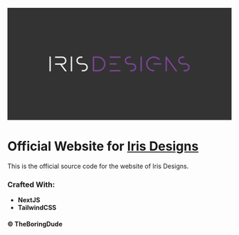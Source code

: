 ![Iris Designs Logo](./public/logo-banner.png)

# Official Website for [**Iris Designs**](https://iris-designs.cf)

This is the official source code for the website of Iris Designs.

### Crafted With:
- **NextJS**
- **TailwindCSS**

#### &copy; TheBoringDude